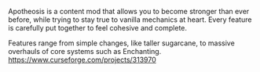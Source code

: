 Apotheosis is a content mod that allows you to become stronger than ever before, while trying to stay true to vanilla mechanics at heart. Every feature is carefully put together to feel cohesive and complete.

Features range from simple changes, like taller sugarcane, to massive overhauls of core systems such as Enchanting.
https://www.curseforge.com/projects/313970